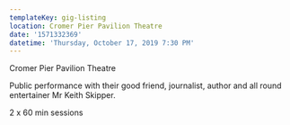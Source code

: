```yaml
---
templateKey: gig-listing
location: Cromer Pier Pavilion Theatre
date: '1571332369'
datetime: 'Thursday, October 17, 2019 7:30 PM'
---
```

Cromer Pier Pavilion Theatre

Public performance with their good friend, journalist, author and all round entertainer Mr Keith Skipper.

2 x 60 min sessions
